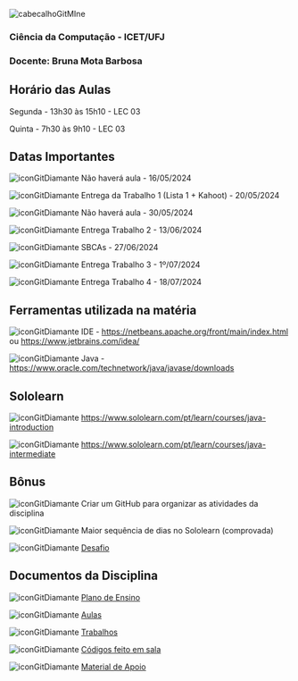 ![cabecalhoGitMIne](https://github.com/brunamota/POO/assets/66503956/3e1694db-2de1-41c8-976e-b1f2035c0a84)

### Ciência da Computação - ICET/UFJ
### Docente: Bruna Mota Barbosa

## Horário das Aulas

Segunda - 13h30 às 15h10 - LEC 03

Quinta - 7h30 às 9h10 - LEC 03

## Datas Importantes

![iconGitDiamante](https://github.com/brunamota/POO/assets/66503956/34435c36-5365-4a70-b7b3-bb9fba8a2a74) Não haverá aula - 16/05/2024

![iconGitDiamante](https://github.com/brunamota/POO/assets/66503956/34435c36-5365-4a70-b7b3-bb9fba8a2a74) Entrega da Trabalho 1 (Lista 1 + Kahoot) - 20/05/2024

![iconGitDiamante](https://github.com/brunamota/POO/assets/66503956/34435c36-5365-4a70-b7b3-bb9fba8a2a74) Não haverá aula - 30/05/2024

![iconGitDiamante](https://github.com/brunamota/POO/assets/66503956/34435c36-5365-4a70-b7b3-bb9fba8a2a74) Entrega Trabalho 2 - 13/06/2024

![iconGitDiamante](https://github.com/brunamota/POO/assets/66503956/34435c36-5365-4a70-b7b3-bb9fba8a2a74) SBCAs - 27/06/2024

![iconGitDiamante](https://github.com/brunamota/POO/assets/66503956/34435c36-5365-4a70-b7b3-bb9fba8a2a74) Entrega Trabalho 3 - 1º/07/2024

![iconGitDiamante](https://github.com/brunamota/POO/assets/66503956/34435c36-5365-4a70-b7b3-bb9fba8a2a74) Entrega Trabalho 4 - 18/07/2024

## Ferramentas utilizada na matéria

![iconGitDiamante](https://github.com/brunamota/POO/assets/66503956/34435c36-5365-4a70-b7b3-bb9fba8a2a74) IDE - https://netbeans.apache.org/front/main/index.html ou https://www.jetbrains.com/idea/

![iconGitDiamante](https://github.com/brunamota/POO/assets/66503956/34435c36-5365-4a70-b7b3-bb9fba8a2a74) Java - https://www.oracle.com/technetwork/java/javase/downloads

## Sololearn

![iconGitDiamante](https://github.com/brunamota/POO/assets/66503956/34435c36-5365-4a70-b7b3-bb9fba8a2a74) https://www.sololearn.com/pt/learn/courses/java-introduction

![iconGitDiamante](https://github.com/brunamota/POO/assets/66503956/34435c36-5365-4a70-b7b3-bb9fba8a2a74) https://www.sololearn.com/pt/learn/courses/java-intermediate

## Bônus
![iconGitDiamante](https://github.com/brunamota/POO/assets/66503956/34435c36-5365-4a70-b7b3-bb9fba8a2a74) Criar um GitHub para organizar as atividades da disciplina

![iconGitDiamante](https://github.com/brunamota/POO/assets/66503956/34435c36-5365-4a70-b7b3-bb9fba8a2a74) Maior sequência de dias no Sololearn (comprovada)

![iconGitDiamante](https://github.com/brunamota/POO/assets/66503956/34435c36-5365-4a70-b7b3-bb9fba8a2a74) [Desafio](https://github.com/brunamota/POO/files/15200880/Desafio.POO.pdf)

## Documentos da Disciplina

![iconGitDiamante](https://github.com/brunamota/POO/assets/66503956/b8344b25-f1a8-418a-905c-9dc41d2a85d5) [Plano de Ensino](https://github.com/brunamota/POO/files/15017784/Plano.de.Ensino.POO.-.01_2024.pdf)

![iconGitDiamante](https://github.com/brunamota/POO/assets/66503956/cef9c66b-7539-4c12-9161-4151f7d31bfa) [Aulas](https://github.com/brunamota/POO/blob/main/Aulas.md)

![iconGitDiamante](https://github.com/brunamota/POO/assets/66503956/cef9c66b-7539-4c12-9161-4151f7d31bfa) [Trabalhos](https://github.com/brunamota/POO/blob/main/Trabalhos.md)

![iconGitDiamante](https://github.com/brunamota/POO/assets/66503956/cef9c66b-7539-4c12-9161-4151f7d31bfa) [Códigos feito em sala](https://github.com/brunamota/POO/blob/main/CodigosEmSala.md)

![iconGitDiamante](https://github.com/brunamota/POO/assets/66503956/cef9c66b-7539-4c12-9161-4151f7d31bfa) [Material de Apoio](https://github.com/brunamota/POO/files/15018020/Conteudo_POO.pdf)
